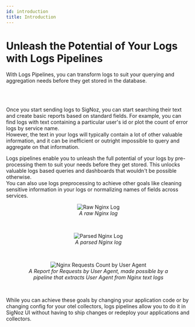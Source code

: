 ```yaml
---
id: introduction
title: Introduction
---
```


# Unleash the Potential of Your Logs with Logs Pipelines

With Logs Pipelines, you can transform logs to suit your querying
and aggregation needs before they get stored in the database.

<br/>
<YouTube id="OneENGNmLd0" mute={false} />
<br/>

Once you start sending logs to SigNoz, you can start searching their text
and create basic reports based on standard fields. For example, you can find logs
with text containing a particular user's id or plot the count of error logs by service name.  
However, the text in your logs will typically contain a lot of other valuable information,
and it can be inefficient or outright impossible to query and aggregate on
that information.

Logs pipelines enable you to unleash the full potential of your logs by
pre-processing them to suit your needs before they get stored. This unlocks
valuable logs based queries and dashboards that wouldn't be possible otherwise.  
You can also use logs preprocessing to achieve other goals like cleaning sensitive
information in your logs or normalizing names of fields across services.

<figure data-zoomable align="center">
  <img
    alt="Raw Nginx Log"
    src="/img/logs/pipelines/raw-nginx-log.webp "
  />
  <figcaption>
    <i>
      A raw Nginx log
    </i>
  </figcaption>
</figure>

<br/>
<figure data-zoomable align="center">
  <img
    alt="Parsed Nginx Log"
    src="/img/logs/pipelines/parsed-nginx-log.webp "
  />
  <figcaption>
    <i>
      A parsed Nginx log
    </i>
  </figcaption>
</figure>

<br/>
<figure data-zoomable align="center">
  <img
    alt="Nginx Requests Count by User Agent"
    src="/img/logs/pipelines/nginx-requests-by-user-agent.webp"
  />
  <figcaption>
    <i>
      A Report for Requests by User Agent, made possible by a pipeline that extracts User Agent from Nginx text logs
    </i>
  </figcaption>
</figure>
<br/>

While you can achieve these goals by changing your application code or by changing config
for your otel collectors, logs pipelines allow you to do it in SigNoz UI without having to ship changes
or redeploy your applications and collectors.
